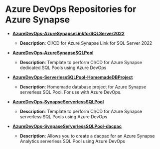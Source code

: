 # Azure DevOps Repositories for Azure Synapse

- **[AzureDevOps-AzureSynapseLinkforSQLServer2022](https://github.com/kevchant/AzureDevOps-AzureSynapseLinkforSQLServer2022)**
  - **Description**: CI/CD for Azure Synapse Link for SQL Server 2022

- **[AzureDevOps-AzureSynapseSQLPool](https://github.com/kevchant/AzureDevOps-AzureSynapseSQLPool)**
  - **Description**: Template to perform CI/CD for Azure Synapse dedicated SQL Pools using Azure DevOps

- **[AzureDevOps-ServerlessSQLPool-HomemadeDBProject](https://github.com/kevchant/AzureDevOps-ServerlessSQLPool-HomemadeDBProject)**
  - **Description**: Homemade database project for Azure Synapse serverless SQL Pool. For use with Azure DevOps.

- **[AzureDevOps-SynapseServerlessSQLPool](https://github.com/kevchant/AzureDevOps-SynapseServerlessSQLPool)**
  - **Description**: Template to perform CI/CD for Azure Synapse serverless SQL Pools using Azure DevOps

- **[AzureDevOps-SynpaseServerlessSQLPool-dacpac](https://github.com/kevchant/AzureDevOps-SynpaseServerlessSQLPool-dacpac)**
  - **Description**: Allows you to create a dacpac for an Azure Synapse Analytics serverless SQL Pool using Azure DevOps

